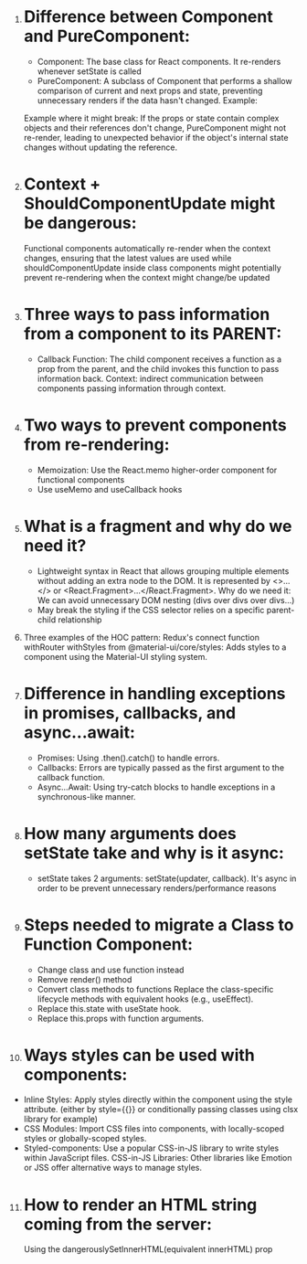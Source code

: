 1. # Difference between Component and PureComponent:

   - Component: The base class for React components. It re-renders whenever setState is called
   - PureComponent: A subclass of Component that performs a shallow comparison of current and next props and state, preventing unnecessary renders if the data hasn't changed. Example:

   Example where it might break: If the props or state contain complex objects and their references don't change, PureComponent might not re-render, leading to unexpected behavior if the object's internal state changes without updating the reference.

2. # Context + ShouldComponentUpdate might be dangerous:

   Functional components automatically re-render when the context changes, ensuring that the latest values are used while shouldComponentUpdate inside class components might potentially prevent re-rendering when the context might change/be updated

3. # Three ways to pass information from a component to its PARENT:
   - Callback Function: The child component receives a function as a prop from the parent, and the child invokes this function to pass information back.
     Context: indirect communication between components passing information through context.
4. # Two ways to prevent components from re-rendering:
   - Memoization: Use the React.memo higher-order component for functional components
   - Use useMemo and useCallback hooks
5. # What is a fragment and why do we need it?

   - Lightweight syntax in React that allows grouping multiple elements without adding an extra node to the DOM. It is represented by <>...</> or <React.Fragment>...</React.Fragment>.
     Why do we need it: We can avoid unnecessary DOM nesting (divs over divs over divs...)
   - May break the styling if the CSS selector relies on a specific parent-child relationship

6. Three examples of the HOC pattern:
   Redux's connect function
   withRouter
   withStyles from @material-ui/core/styles: Adds styles to a component using the Material-UI styling system.
7. # Difference in handling exceptions in promises, callbacks, and async...await:

   - Promises: Using .then().catch() to handle errors.
   - Callbacks: Errors are typically passed as the first argument to the callback function.
   - Async...Await: Using try-catch blocks to handle exceptions in a synchronous-like manner.

8. # How many arguments does setState take and why is it async:

   - setState takes 2 arguments: setState(updater, callback). It's async in order to be prevent unnecessary renders/performance reasons

9. # Steps needed to migrate a Class to Function Component:

   - Change class and use function instead
   - Remove render() method
   - Convert class methods to functions
     Replace the class-specific lifecycle methods with equivalent hooks (e.g., useEffect).
   - Replace this.state with useState hook.
   - Replace this.props with function arguments.

10. # Ways styles can be used with components:

- Inline Styles: Apply styles directly within the component using the style attribute. (either by style={{}} or conditionally passing classes using clsx library for example)
- CSS Modules: Import CSS files into components, with locally-scoped styles or globally-scoped styles.
- Styled-components: Use a popular CSS-in-JS library to write styles within JavaScript files.
  CSS-in-JS Libraries: Other libraries like Emotion or JSS offer alternative ways to manage styles.

11. # How to render an HTML string coming from the server:
    Using the dangerouslySetInnerHTML(equivalent innerHTML) prop
